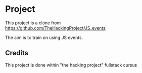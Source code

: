 # Project

This project is a clone from https://github.com/TheHackingProject/JS_events

The aim is to train on using JS events.

## Credits 

This project is done within "the hacking project" fullstack cursus